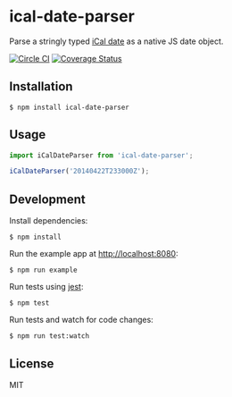 # ical-date-parser

Parse a stringly typed [iCal date](http://www.kanzaki.com/docs/ical/dateTime.html) as a native JS date object.

[![Circle CI](https://circleci.com/gh/zakangelle/ical-date-parser/tree/master.svg?style=shield)](https://circleci.com/gh/zakangelle/ical-date-parser/tree/master) [![Coverage Status](https://img.shields.io/coveralls/zakangelle/ical-date-parser.svg)](https://coveralls.io/github/zakangelle/ical-date-parser?branch=master)

## Installation

```
$ npm install ical-date-parser
```

## Usage

```js
import iCalDateParser from 'ical-date-parser';
```

```js
iCalDateParser('20140422T233000Z');
```

## Development

Install dependencies:

```
$ npm install
```

Run the example app at [http://localhost:8080](http://localhost:8080):

```
$ npm run example
```

Run tests using [jest](https://github.com/facebook/jest):

```
$ npm test
```

Run tests and watch for code changes:

```
$ npm run test:watch
```

## License

MIT
